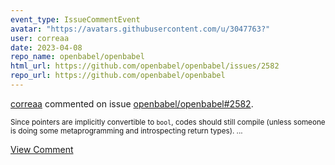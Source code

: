 ```yaml
---
event_type: IssueCommentEvent
avatar: "https://avatars.githubusercontent.com/u/3047763?"
user: correaa
date: 2023-04-08
repo_name: openbabel/openbabel
html_url: https://github.com/openbabel/openbabel/issues/2582
repo_url: https://github.com/openbabel/openbabel
---
```


<a href='https://github.com/correaa' target='_blank'>correaa</a> commented on issue <a href='https://github.com/openbabel/openbabel/issues/2582' target='_blank'>openbabel/openbabel#2582</a>.

<small>Since pointers are implicitly convertible to `bool`, codes should still compile (unless someone is doing some metaprogramming and introspecting return types)....</small>

<a href='https://github.com/openbabel/openbabel/issues/2582' target='_blank'>View Comment</a>